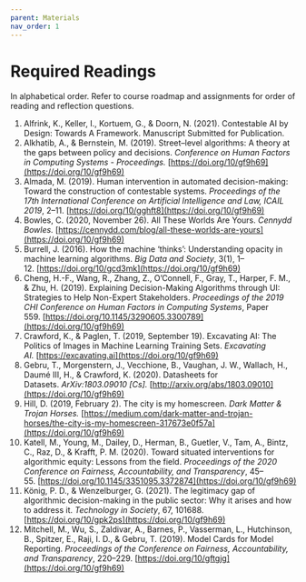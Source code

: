 ```yaml
---
parent: Materials
nav_order: 1
---
```


# Required Readings

In alphabetical order. Refer to course roadmap and assignments for order of reading and reflection questions.

1. Alfrink, K., Keller, I., Kortuem, G., & Doorn, N. (2021). Contestable AI by Design: Towards A Framework. Manuscript Submitted for Publication.
2. Alkhatib, A., & Bernstein, M. (2019). Street–level algorithms: A theory at the gaps between policy and decisions. *Conference on Human Factors in Computing Systems - Proceedings.* [https://doi.org/10/gf9h69](https://doi.org/10/gf9h69)
3. Almada, M. (2019). Human intervention in automated decision-making: Toward the construction of contestable systems. *Proceedings of the 17th International Conference on Artificial Intelligence and Law, ICAIL 2019*, 2–11. [https://doi.org/10/gghft8](https://doi.org/10/gf9h69)
4. Bowles, C. (2020, November 26). All These Worlds Are Yours. *Cennydd Bowles.* [https://cennydd.com/blog/all-these-worlds-are-yours](https://doi.org/10/gf9h69)
5. Burrell, J. (2016). How the machine ‘thinks’: Understanding opacity in machine learning algorithms. *Big Data and Society*, 3(1), 1–12. [https://doi.org/10/gcd3mk](https://doi.org/10/gf9h69)
6. Cheng, H.-F., Wang, R., Zhang, Z., O’Connell, F., Gray, T., Harper, F. M., & Zhu, H. (2019). Explaining Decision-Making Algorithms through UI: Strategies to Help Non-Expert Stakeholders. *Proceedings of the 2019 CHI Conference on Human Factors in Computing Systems*, Paper 559. [https://doi.org/10.1145/3290605.3300789](https://doi.org/10/gf9h69)
7. Crawford, K., & Paglen, T. (2019, September 19). Excavating AI: The Politics of Images in Machine Learning Training Sets. *Excavating AI.* [https://excavating.ai](https://doi.org/10/gf9h69)
8. Gebru, T., Morgenstern, J., Vecchione, B., Vaughan, J. W., Wallach, H., Daumé III, H., & Crawford, K. (2020). Datasheets for Datasets. *ArXiv:1803.09010 [Cs].* [http://arxiv.org/abs/1803.09010](https://doi.org/10/gf9h69)
9. Hill, D. (2019, February 2). The city is my homescreen. *Dark Matter & Trojan Horses.* [https://medium.com/dark-matter-and-trojan-horses/the-city-is-my-homescreen-317673e0f57a](https://doi.org/10/gf9h69)
10. Katell, M., Young, M., Dailey, D., Herman, B., Guetler, V., Tam, A., Bintz, C., Raz, D., & Krafft, P. M. (2020). Toward situated interventions for algorithmic equity: Lessons from the field. *Proceedings of the 2020 Conference on Fairness, Accountability, and Transparency*, 45–55. [https://doi.org/10.1145/3351095.3372874](https://doi.org/10/gf9h69)
11. König, P. D., & Wenzelburger, G. (2021). The legitimacy gap of algorithmic decision-making in the public sector: Why it arises and how to address it. *Technology in Society*, 67, 101688. [https://doi.org/10/gpk2ps](https://doi.org/10/gf9h69)
12. Mitchell, M., Wu, S., Zaldivar, A., Barnes, P., Vasserman, L., Hutchinson, B., Spitzer, E., Raji, I. D., & Gebru, T. (2019). Model Cards for Model Reporting. *Proceedings of the Conference on Fairness, Accountability, and Transparency*, 220–229. [https://doi.org/10/gftgjg](https://doi.org/10/gf9h69)